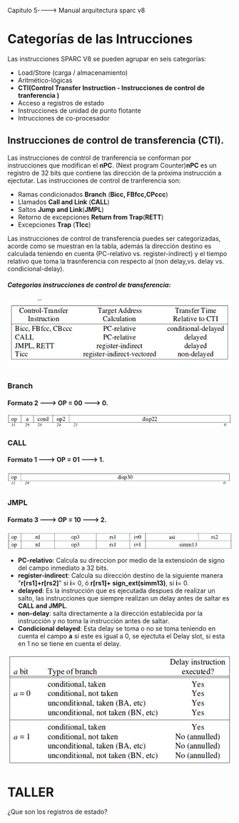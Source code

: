 
Capitulo 5----> Manual arquitectura sparc v8
# Categorías de las Intrucciones
Las instrucciones SPARC V8 se pueden agrupar en seis categorías:  

+ Load/Store (carga / almacenamiento)
+ Aritmético-lógicas
+ **CTI(Control Transfer Instruction - Instrucciones de control de tranferencia )**
+ Acceso a registros de estado
+ Instrucciones de unidad de punto flotante
+ Intrucciones de co-procesador

## Instrucciones de control de transferencia (CTI).
 Las instrucciones de control de tranferencia se conforman por instrucciones que modifican el **nPC**. (Next program Counter)**nPC** es un registro de 32 bits que contiene las dirección de la próxima instrucción a ejectutar. Las instrucciones de control de tranferencia son: 
 
 - Ramas condicionados **Branch** (**Bicc, FBfcc,CPccc**)
 - Llamados **Call and Link** (**CALL**)
 - Saltos **Jump and Link**(**JMPL**)
 - Retorno de excepciones **Return from Trap**(**RETT**)
 - Excepciones **Trap** (**TIcc**)
 
Las instrucciones de control de transferencia puedes ser categorizadas, acorde como se muestran en la tabla, además la dirección destino es calculada teniendo en cuenta (PC-relativo vs. register-indirect) y el tiempo relativo que toma la trasnferencia con respecto al (non delay,vs. delay vs. condicional-delay).
 
 ##### Categorias instrucciones de control de transferencia:
 
 ![categorias](./images/categoriasCTI.png " Categorias de transferencia de datos")
 
 
 ### Branch
 #### Formato 2 ---> OP = 00 ---> 0.
  
 ![Branch](./images/branch.png " Formato Branch")
 
 ### CALL
 #### Formato 1 ---> OP = 01 ---> 1.
  ![Call](./images/call.png "Call")
  
 ### JMPL
 #### Formato 3 ---> OP = 10 ---> 2.
  ![jmpl](./images/jmpl.png "jmpl")

 - **PC-relativo**: Calcula su direccion por medio de la extensioón de signo del campo inmediato a 32 bits.
 - **register-indirect**: Calcula su dirección destino de la siguiente manera "**r[rs1]+r[rs2]**" si **i**= 0, ó **r[rs1]+ sign_ext(simm13)**, si **i**= 0.  
 - **delayed**: Es la instrucción que es ejecutada despues de realizar un salto, las instrucciones que siempre realizan un delay antes de saltar es **CALL and JMPL**.
 - **non-delay**: salta directamente a la dirección establecida por la instrucción y no toma la instrucción antes de saltar.
 - **Condicional delayed**: Esta delay se toma o no se toma teniendo en cuenta el campo **a** si este es igual a 0, se ejectuta el Delay slot, si esta en 1 no se tiene en cuenta el delay.
 
  ![Delayed](./images/condicionalDelayed.png "")
  
  # TALLER
  
  ¿Que son los registros de estado?
  
  
  
 
 
 
 
 

